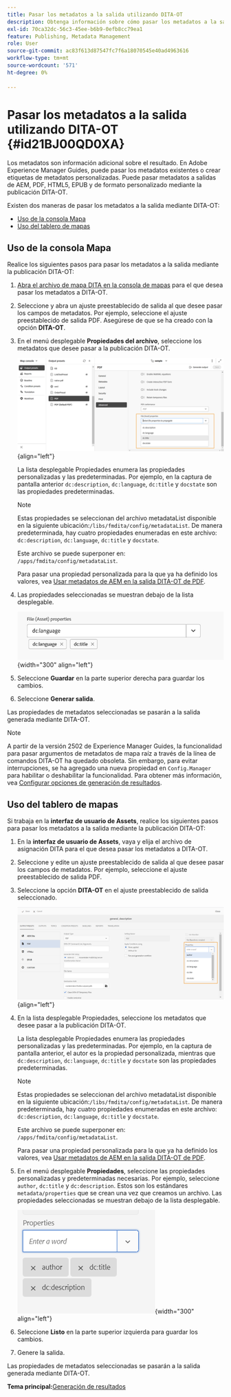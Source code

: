 ```yaml
---
title: Pasar los metadatos a la salida utilizando DITA-OT
description: Obtenga información sobre cómo pasar los metadatos a la salida mediante la publicación DITA-OT en AEM Guides.
exl-id: 70ca32dc-56c3-45ee-b6b9-0efb8cc79ea1
feature: Publishing, Metadata Management
role: User
source-git-commit: ac83f613d87547fc7f6a18070545e40ad4963616
workflow-type: tm+mt
source-wordcount: '571'
ht-degree: 0%

---
```


# Pasar los metadatos a la salida utilizando DITA-OT {#id21BJ00QD0XA}

Los metadatos son información adicional sobre el resultado. En Adobe Experience Manager Guides, puede pasar los metadatos existentes o crear etiquetas de metadatos personalizadas. Puede pasar metadatos a salidas de AEM, PDF, HTML5, EPUB y de formato personalizado mediante la publicación DITA-OT.

Existen dos maneras de pasar los metadatos a la salida mediante DITA-OT:

- [Uso de la consola Mapa](#using-map-console)
- [Uso del tablero de mapas](#using-map-dashboard)

## Uso de la consola Mapa

Realice los siguientes pasos para pasar los metadatos a la salida mediante la publicación DITA-OT:

1. [Abra el archivo de mapa DITA en la consola de mapas](./open-files-map-console.md) para el que desea pasar los metadatos a DITA-OT.
1. Seleccione y abra un ajuste preestablecido de salida al que desee pasar los campos de metadatos. Por ejemplo, seleccione el ajuste preestablecido de salida PDF. Asegúrese de que se ha creado con la opción **DITA-OT**.
1. En el menú desplegable **Propiedades del archivo**, seleccione los metadatos que desee pasar a la publicación DITA-OT.

   ![](images/custom-metadata-output-preset-new.png){align="left"}

   La lista desplegable Propiedades enumera las propiedades personalizadas y las predeterminadas. Por ejemplo, en la captura de pantalla anterior `dc:description`, `dc:language`, `dc:title` y `docstate` son las propiedades predeterminadas.

   >[!NOTE]
   >
   > Estas propiedades se seleccionan del archivo metadataList disponible en la siguiente ubicación:`/libs/fmdita/config/metadataList`. De manera predeterminada, hay cuatro propiedades enumeradas en este archivo: `dc:description`, `dc:language`, `dc:title` y `docstate`.

   Este archivo se puede superponer en: `/apps/fmdita/config/metadataList`.

   Para pasar una propiedad personalizada para la que ya ha definido los valores, vea [Usar metadatos de AEM en la salida DITA-OT de PDF](https://experienceleaguecommunities.adobe.com/t5/xml-documentation-discussions/use-aem-metadata-in-dita-ot-pdf-output/td-p/411880?profile.language=es).

1. Las propiedades seleccionadas se muestran debajo de la lista desplegable.

   ![](images/metadata-added-dropdown.png){width="300" align="left"}

1. Seleccione **Guardar** en la parte superior derecha para guardar los cambios.
1. Seleccione **Generar salida**.

Las propiedades de metadatos seleccionadas se pasarán a la salida generada mediante DITA-OT.

>[!NOTE]
>
> A partir de la versión 2502 de Experience Manager Guides, la funcionalidad para pasar argumentos de metadatos de mapa raíz a través de la línea de comandos DITA-OT ha quedado obsoleta. Sin embargo, para evitar interrupciones, se ha agregado una nueva propiedad en `Config.Manager` para habilitar o deshabilitar la funcionalidad.  Para obtener más información, vea [Configurar opciones de generación de resultados](../cs-install-guide/conf-output-generation.md#configure-the-dita-ot-command-line-arguement-field-on-the-dita-map-dashboard).

## Uso del tablero de mapas

Si trabaja en la **interfaz de usuario de Assets**, realice los siguientes pasos para pasar los metadatos a la salida mediante la publicación DITA-OT:

1. En la **interfaz de usuario de Assets**, vaya y elija el archivo de asignación DITA para el que desea pasar los metadatos a DITA-OT.
1. Seleccione y edite un ajuste preestablecido de salida al que desee pasar los campos de metadatos. Por ejemplo, seleccione el ajuste preestablecido de salida PDF.
1. Seleccione la opción **DITA-OT** en el ajuste preestablecido de salida seleccionado.

   ![](images/custom-meta-data-output-preset.png){align="left"}

1. En la lista desplegable Propiedades, seleccione los metadatos que desee pasar a la publicación DITA-OT.

   La lista desplegable Propiedades enumera las propiedades personalizadas y las predeterminadas. Por ejemplo, en la captura de pantalla anterior, el autor es la propiedad personalizada, mientras que `dc:description`, `dc:language`, `dc:title` y `docstate` son las propiedades predeterminadas.

   >[!NOTE]
   >
   > Estas propiedades se seleccionan del archivo metadataList disponible en la siguiente ubicación:`/libs/fmdita/config/metadataList`. De manera predeterminada, hay cuatro propiedades enumeradas en este archivo: `dc:description`, `dc:language`, `dc:title` y `docstate`.

   Este archivo se puede superponer en: `/apps/fmdita/config/metadataList`.

   Para pasar una propiedad personalizada para la que ya ha definido los valores, vea [Usar metadatos de AEM en la salida DITA-OT de PDF](https://experienceleaguecommunities.adobe.com/t5/xml-documentation-discussions/use-aem-metadata-in-dita-ot-pdf-output/td-p/411880?profile.language=es).

1. En el menú desplegable **Propiedades**, seleccione las propiedades personalizadas y predeterminadas necesarias. Por ejemplo, seleccione `author`, `dc:title` y `dc:description`. Estos son los estándares `metadata/properties` que se crean una vez que creamos un archivo. Las propiedades seleccionadas se muestran debajo de la lista desplegable.

   ![](images/selected-metadata-properties.png){width="300" align="left"}

1. Seleccione **Listo** en la parte superior izquierda para guardar los cambios.
1. Genere la salida.

Las propiedades de metadatos seleccionadas se pasarán a la salida generada mediante DITA-OT.



**Tema principal:**&#x200B;[ Generación de resultados](generate-output.md)
